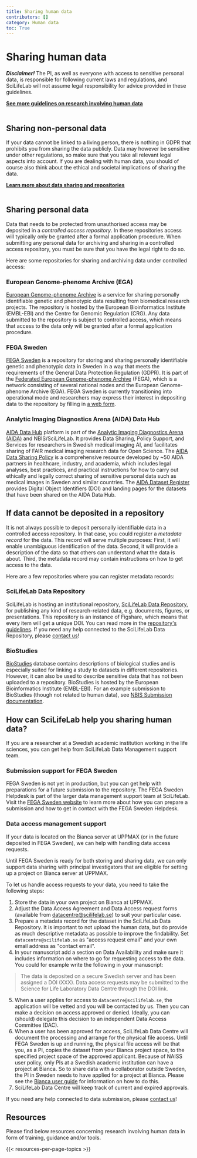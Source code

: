```yaml
---
title: Sharing human data
contributors: []
category: Human data
toc: True
---
```


# Sharing human data

<div class="alert alert-warning" role="alert">
  <B><I>Disclaimer!</I></B> The PI, as well as everyone with access to sensitive personal data, is responsible for following current laws and regulations, and SciLifeLab will not assume legal responsibility for advice provided in these guidelines.
</div>

<a href="/topics/research-involving-human-data"><b>See more guidelines on research involving human data <i class="bi bi-arrow-right-square-fill"></i></b></a>
<br/><br/>


## Sharing non-personal data

If your data cannot be linked to a living person, there is nothing in GDPR that prohibits you from sharing the data publicly. Data may however be sensitive under other regulations, so make sure that you take all relevant legal aspects into account. If you are dealing with human data, you should of course also think about the ethical and societal implications of sharing the data.

<a href="/data-life-cycle/share/"><b>Learn more about data sharing and repositories <i class="bi bi-arrow-right-square-fill"></i></b></a>
<br/><br/>


## Sharing personal data

Data that needs to be protected from unauthorised access may be deposited in a *controlled access repository*. In these repositories access will typically only be granted after a formal application procedure. When submitting any personal data for archiving and sharing in a controlled access repository, you must be sure that you have the legal right to do so.

Here are some repositories for sharing and archiving data under controlled access:

### European Genome-phenome Archive (EGA)
[European Genome-phenome Archive](https://ega-archive.org) is a service for sharing personally identifiable genetic and phenotypic data resulting from biomedical research projects. The repository is hosted by the European Bioinformatics Institute (EMBL-EBI) and the Centre for Genomic Regulation (CRG). Any data submitted to the repository is subject to controlled access, which means that access to the data only will be granted after a formal application procedure.

### FEGA Sweden
[FEGA Sweden](https://fega.nbis.se/) is a repository for storing and sharing personally identifiable genetic and phenotypic data in Sweden in a way that meets the requirements of the General Data Protection Regulation (GDPR). It is part of the [Federated European Genome-phenome Archive](https://ega-archive.org/about/projects-and-funders/federated-ega/) (FEGA), which is a network consisting of several national nodes and the European Genome-phenome Archive (EGA). FEGA Sweden is currently transitioning into operational mode and researchers may express their interest in depositing data to the repository by filling in [a web form](https://fega.nbis.se/submission/submission-request.html).


### Analytic Imaging Diagnostics Arena (AIDA) Data Hub
[AIDA Data Hub](https://datahub.aida.scilifelab.se/) platform is part of the [Analytic Imaging Diagnostics Arena (AIDA)](https://medtech4health.se/aida/) and NBIS/SciLifeLab. It provides Data Sharing, Policy Support, and Services for researchers in Swedish medical imaging AI, and facilitates sharing of FAIR medical imaging research data for Open Science. The [AIDA Data Sharing Policy](https://datahub.aida.scilifelab.se/sharing/) is a comprehensive resource developed by ~50 AIDA partners in healthcare, industry, and academia, which includes legal analyses, best practices, and practical instructions for how to carry out ethically and legally correct sharing of sensitive personal data such as medical images in Sweden and similar countries. The [AIDA Dataset Register](https://datahub.aida.scilifelab.se/datasets/) provides Digital Object Identifiers (DOI) and landing pages for the datasets that have been shared on the AIDA Data Hub.

## If data cannot be deposited in a repository

It is not always possible to deposit personally identifiable data in a controlled access repository. In that case, you could register a *metadata record* for the data. This record will serve multiple purposes: First, it will enable unambiguous identification of the data. Second, it will provide a description of the data so that others can understand what the data is about. Third, the metadata record may contain instructions on how to get access to the data.

Here are a few repositories where you can register metadata records:

### SciLifeLab Data Repository
SciLifeLab is hosting an institutional repository, [SciLifeLab Data Repository](https://figshare.scilifelab.se), for publishing any kind of research-related data, e.g. documents, figures, or presentations. This repository is an instance of Figshare, which means that every item will get a unique DOI. You can read more in the [repository's guidelines](https://www.scilifelab.se/data/repository). If you need any help connected to the SciLifeLab Data Repository, please [contact us](../../contact/)!

### BioStudies
[BioStudies](https://www.ebi.ac.uk/biostudies/) database contains descriptions of biological studies and is especially suited for linking a study to datasets in different repositories. However, it can also be used to describe sensitive data that has not been uploaded to a repository. BioStudies is hosted by the European Bioinformatics Institute (EMBL-EBI). For an example submission to BioStudies (though not related to human data), see [NBIS Submission documentation](https://github.com/NBISweden/data-submission-documentation/tree/main/BioStudies). 


## How can SciLifeLab help you sharing human data?

If you are a researcher at a Swedish academic institution working in the life sciences, you can get help from SciLifeLab Data Management support team.


### Submission support for FEGA Sweden

FEGA Sweden is not yet in production, but you can get help with preparations for a future submission to the repository. The FEGA Sweden Helpdesk is part of the larger data management support team at SciLifeLab. Visit the [FEGA Sweden website](https://fega.nbis.se) to learn more about how you can prepare a submission and how to get in contact with the FEGA Sweden Helpdesk.


### Data access management support

If your data is located on the Bianca server at UPPMAX (or in the future deposited in FEGA Sweden), we can help with handling data access requests.

<div class="alert alert-warning" role="alert">
Until FEGA Sweden is ready for both storing and sharing data, we can only support data sharing with principal investigators that are eligible for setting up a project on Bianca server at UPPMAX.
</div>

To let us handle access requests to your data, you need to take the following steps:

1. Store the data in your own project on Bianca at UPPMAX.
2. Adjust the Data Access Agreement and Data Access request forms (available from [datacentre@scilifelab.se](mailto:datacentre@scilifelab.se)) to suit your particular case.
3. Prepare a metadata record for the dataset in the SciLifeLab Data Repository. It is important to not upload the human data, but do provide as much descriptive metadata as possible to improve the findability. Set `datacentre@scilifelab.se` as "access request email" and your own email address as "contact email".
4. In your manuscript add a section on Data Availability and make sure it includes information on where to go for requesting access to the data. You could for example write the following in your manuscript:
> The data is deposited on a secure Swedish server and has been assigned a DOI (XXX). Data access requests may be submitted to the Science for Life Laboratory Data Centre through the DOI link.
5. When a user applies for access to `datacentre@scilifelab.se`, the application will be vetted and you will be contacted by us. Then you can make a decision on access approved or denied. Ideally, you can (should) delegate this decision to an independent Data Access Committee (DAC).
6. When a user has been approved for access, SciLifeLab Data Centre will document the processing and arrange for the physical file access. Until FEGA Sweden is up and running, the physical file access will be that you, as a PI, copies the dataset from your Bianca project space, to the specified project space of the approved applicant. Because of NAISS user policy, only PIs at a Swedish academic institution can have a project at Bianca. So to share data with a collaborator outside Sweden, the PI in Sweden needs to have applied for a project at Bianca. Please see the [Bianca user guide](https://docs.uppmax.uu.se/cluster_guides/bianca/) for information on how to do this.
7. SciLifeLab Data Centre will keep track of current and expired approvals.

If you need any help connected to data submission, please [contact us](../../contact/)!

## Resources
Please find below resources concerning research involving human data in form of training, guidance and/or tools.

{{< resources-per-page-topics >}}
